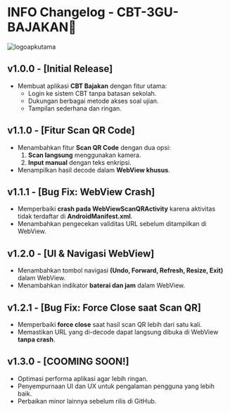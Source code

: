 # INFO Changelog - CBT-3GU-BAJAKAN🛑
<img src="https://i.ibb.co.com/vvJgHMHD/logoapkutama.png" alt="logoapkutama" border="0">

## v1.0.0 - [Initial Release]
- Membuat aplikasi **CBT Bajakan** dengan fitur utama:
  - Login ke sistem CBT tanpa batasan sekolah.
  - Dukungan berbagai metode akses soal ujian.
  - Tampilan sederhana dan ringan.

## v1.1.0 - [Fitur Scan QR Code]
- Menambahkan fitur **Scan QR Code** dengan dua opsi:
  1. **Scan langsung** menggunakan kamera.
  2. **Input manual** dengan teks enkripsi.
- Menampilkan hasil decode dalam **WebView khusus**.

## v1.1.1 - [Bug Fix: WebView Crash]
- Memperbaiki **crash pada WebViewScanQRActivity** karena aktivitas tidak terdaftar di **AndroidManifest.xml**.
- Menambahkan pengecekan validitas URL sebelum ditampilkan di WebView.

## v1.2.0 - [UI & Navigasi WebView]
- Menambahkan tombol navigasi **(Undo, Forward, Refresh, Resize, Exit)** dalam WebView.
- Menambahkan indikator **baterai dan jam** dalam WebView.

## v1.2.1 - [Bug Fix: Force Close saat Scan QR]
- Memperbaiki **force close** saat hasil scan QR lebih dari satu kali.
- Memastikan URL yang di-decode dapat langsung dibuka di WebView **tanpa crash**.

## v1.3.0 - [COOMING SOON!]
- Optimasi performa aplikasi agar lebih ringan.
- Penyempurnaan UI dan UX untuk pengalaman pengguna yang lebih baik.
- Perbaikan minor lainnya sebelum rilis di GitHub.
